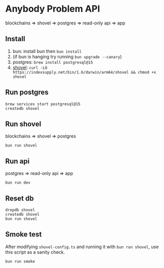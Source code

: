 # Anybody Problem API

blockchains => shovel => postgres => read-only api => app

## Install

1. bun: install bun then `bun install`
2. (if bun is hanging try running `bun upgrade --canary`)
3. postgres: `brew install postgresql@15`
4. [shovel](https://www.indexsupply.com/shovel/docs/#install): `curl -LO https://indexsupply.net/bin/1.6/darwin/arm64/shovel && chmod +x shovel`

## Run postgres

```
brew services start postgresql@15
createdb shovel
```

## Run shovel

blockchains => shovel => postgres

`bun run shovel`

## Run api

postgres => read-only api => app

`bun run dev`

## Reset db

```
dropdb shovel
createdb shovel
bun run shovel
```

## Smoke test

After modifying `shovel-config.ts` and running it with `bun run shovel`, use this script as a sanity check.

`bun run smoke`
